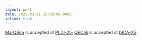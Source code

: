 ```yaml
---
layout: post
date: 2025-03-21 15:59:00-0400
inline: true
---
```


[MarQSim](https://arxiv.org/pdf/2408.03429) is accepted at [PLDI-25](https://pldi25.sigplan.org/); [QECali](https://arxiv.org/pdf/2412.02036v1) is accepted at [ISCA-25](https://iscaconf.org/isca2025/).

